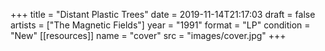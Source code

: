 +++
title = "Distant Plastic Trees"
date = 2019-11-14T21:17:03
draft = false
artists = ["The Magnetic Fields"]
year = "1991"
format = "LP"
condition = "New"
[[resources]]
  name = "cover"
  src = "images/cover.jpg"
+++
